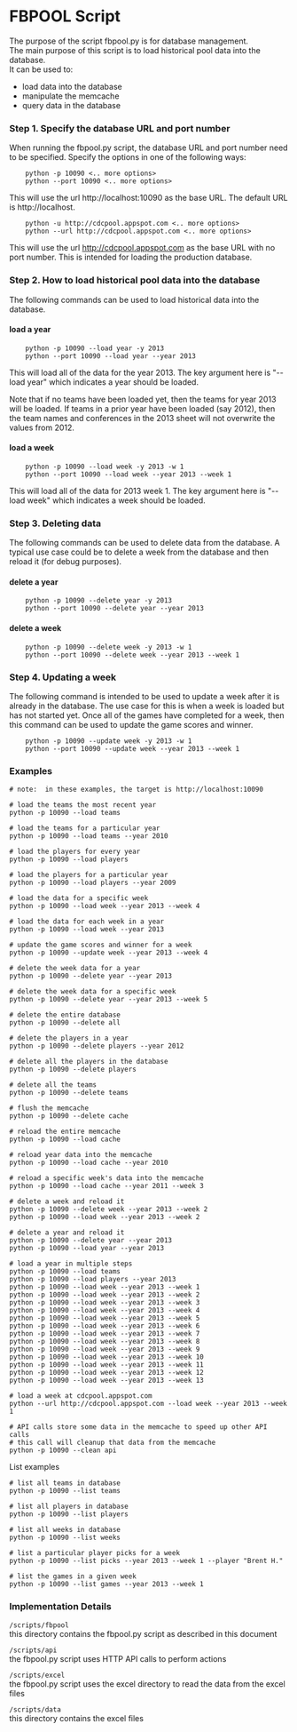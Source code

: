FBPOOL Script
============= 

The purpose of the script fbpool.py is for database management.<br>
The main purpose of this script is to load historical pool data into the database.
<br>
It can be used to:
* load data into the database
* manipulate the memcache
* query data in the database

### Step 1.  Specify the database URL and port number

When running the fbpool.py script, the database URL and port number need to be specified.
Specify the options in one of the following ways:


```
    python -p 10090 <.. more options>
    python --port 10090 <.. more options>
```

This will use the url http://localhost:10090 as the base URL.
The default URL is http://localhost.


```
    python -u http://cdcpool.appspot.com <.. more options>
    python --url http://cdcpool.appspot.com <.. more options>
```

This will use the url http://cdcpool.appspot.com as the base URL with no port number.
This is intended for loading the production database.

### Step 2.  How to load historical pool data into the database

The following commands can be used to load historical data into the database.

#### load a year

```
    python -p 10090 --load year -y 2013  
    python --port 10090 --load year --year 2013  
```

This will load all of the data for the year 2013.
The key argument here is "--load year" which indicates a year should be loaded.

Note that if no teams have been loaded yet, then the teams for year 2013 will be loaded. 
If teams in a prior year have been loaded (say 2012), then the team names and conferences
in the 2013 sheet will not overwrite the values from 2012.  

#### load a week

```
    python -p 10090 --load week -y 2013 -w 1
    python --port 10090 --load week --year 2013 --week 1
```

This will load all of the data for 2013 week 1.
The key argument here is "--load week" which indicates a week should be loaded.

### Step 3.  Deleting data

The following commands can be used to delete data from the database.  A typical use case
could be to delete a week from the database and then reload it (for debug purposes).

#### delete a year

```
    python -p 10090 --delete year -y 2013
    python --port 10090 --delete year --year 2013
```

#### delete a week

```
    python -p 10090 --delete week -y 2013 -w 1
    python --port 10090 --delete week --year 2013 --week 1
```

### Step 4.  Updating a week

The following command is intended to be used to update a week after it is already in the database.
The use case for this is when a week is loaded but has not started yet.  Once all of the games
have completed for a week, then this command can be used to update the game scores and winner.

```
    python -p 10090 --update week -y 2013 -w 1
    python --port 10090 --update week --year 2013 --week 1
```

### Examples
```
# note:  in these examples, the target is http://localhost:10090

# load the teams the most recent year
python -p 10090 --load teams

# load the teams for a particular year
python -p 10090 --load teams --year 2010

# load the players for every year
python -p 10090 --load players

# load the players for a particular year
python -p 10090 --load players --year 2009

# load the data for a specific week
python -p 10090 --load week --year 2013 --week 4

# load the data for each week in a year
python -p 10090 --load week --year 2013

# update the game scores and winner for a week
python -p 10090 --update week --year 2013 --week 4

# delete the week data for a year
python -p 10090 --delete year --year 2013

# delete the week data for a specific week
python -p 10090 --delete year --year 2013 --week 5

# delete the entire database
python -p 10090 --delete all

# delete the players in a year
python -p 10090 --delete players --year 2012

# delete all the players in the database
python -p 10090 --delete players

# delete all the teams
python -p 10090 --delete teams

# flush the memcache
python -p 10090 --delete cache

# reload the entire memcache
python -p 10090 --load cache

# reload year data into the memcache
python -p 10090 --load cache --year 2010

# reload a specific week's data into the memcache
python -p 10090 --load cache --year 2011 --week 3

# delete a week and reload it
python -p 10090 --delete week --year 2013 --week 2
python -p 10090 --load week --year 2013 --week 2

# delete a year and reload it
python -p 10090 --delete year --year 2013
python -p 10090 --load year --year 2013

# load a year in multiple steps
python -p 10090 --load teams
python -p 10090 --load players --year 2013
python -p 10090 --load week --year 2013 --week 1
python -p 10090 --load week --year 2013 --week 2
python -p 10090 --load week --year 2013 --week 3
python -p 10090 --load week --year 2013 --week 4
python -p 10090 --load week --year 2013 --week 5
python -p 10090 --load week --year 2013 --week 6
python -p 10090 --load week --year 2013 --week 7
python -p 10090 --load week --year 2013 --week 8
python -p 10090 --load week --year 2013 --week 9
python -p 10090 --load week --year 2013 --week 10 
python -p 10090 --load week --year 2013 --week 11
python -p 10090 --load week --year 2013 --week 12
python -p 10090 --load week --year 2013 --week 13

# load a week at cdcpool.appspot.com
python --url http://cdcpool.appspot.com --load week --year 2013 --week 1

# API calls store some data in the memcache to speed up other API calls
# this call will cleanup that data from the memcache
python -p 10090 --clean api

```

List examples
```
# list all teams in database
python -p 10090 --list teams

# list all players in database
python -p 10090 --list players

# list all weeks in database
python -p 10090 --list weeks

# list a particular player picks for a week
python -p 10090 --list picks --year 2013 --week 1 --player "Brent H."

# list the games in a given week
python -p 10090 --list games --year 2013 --week 1
```

### Implementation Details

`/scripts/fbpool`<br>
this directory contains the fbpool.py script as described in this document

`/scripts/api`<br>
the fbpool.py script uses HTTP API calls to perform actions

`/scripts/excel`<br>
the fbpool.py script uses the excel directory to read the data from the excel files

`/scripts/data`<br>
this directory contains the excel files

